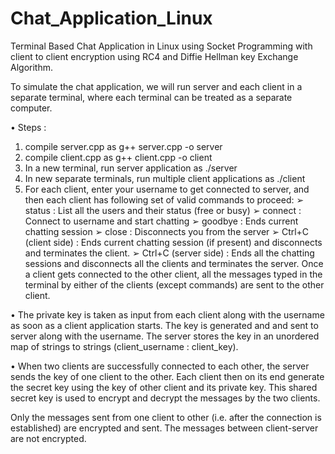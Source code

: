 # Chat_Application_Linux
Terminal Based Chat Application in Linux using Socket Programming with client to client encryption using RC4 and Diffie Hellman key Exchange Algorithm.

To simulate the chat application, we will run server and each client in a
separate terminal, where each terminal can be treated as a separate computer.

• Steps :
1. compile server.cpp as g++ server.cpp -o server
2. compile client.cpp as g++ client.cpp -o client
3. In a new terminal, run server application as ./server
4. In new separate terminals, run multiple client applications as ./client
5. For each client, enter your username to get connected to server, and then
each client has following set of valid commands to proceed:
➢ status : List all the users and their status (free or busy)
➢ connect <username> : Connect to username and start chatting
➢ goodbye : Ends current chatting session
➢ close : Disconnects you from the server
➢ Ctrl+C (client side) : Ends current chatting session (if present) and
disconnects and terminates the client.
➢ Ctrl+C (server side) : Ends all the chatting sessions and disconnects
all the clients and terminates the server.
Once a client gets connected to the other client, all the messages typed in the
terminal by either of the clients (except commands) are sent to the other
client.

• The private key is taken as input from each client along with the
username as soon as a client application starts. The key is generated and
and sent to server along with the username. The server stores the key in
an unordered map of strings to strings (client_username : client_key).

• When two clients are successfully connected to each other, the server
sends the key of one client to the other. Each client then on its end
generate the secret key using the key of other client and its private key.
This shared secret key is used to encrypt and decrypt the messages by
the two clients.

Only the messages sent from one client to other (i.e. after the connection is
established) are encrypted and sent. The messages between client-server are
not encrypted.
